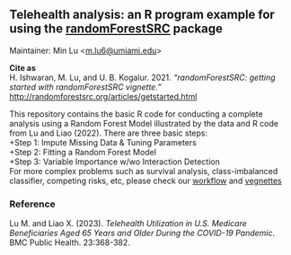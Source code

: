 ## Telehealth analysis: an R program example for using the [randomForestSRC](https://www.randomforestsrc.org/index.html) package

Maintainer: Min Lu \<m.lu6@umiami.edu\>

**Cite as**<br>
H. Ishwaran, M. Lu, and U. B. Kogalur. 2021. *“randomForestSRC: getting started with randomForestSRC vignette.”* http://randomforestsrc.org/articles/getstarted.html

This repository contains the basic R code for conducting a complete analysis using a Random Forest Model illustrated by the data and R code from Lu and Liao (2022). There are three basic steps:<br>
+Step 1: Impute Missing Data & Tuning Parameters <br>
+Step 2: Fitting a Random Forest Model <br>
+Step 3: Variable Importance w/wo Interaction Detection <br>
For more complex problems such as survival analysis, class-imbalanced classifier, competing risks, etc, please check our [workflow](https://www.randomforestsrc.org/articles/getstarted.html#workflow) and [vegnettes](https://www.randomforestsrc.org/articles/)

### Reference<br>
Lu M. and Liao X. (2023). *Telehealth Utilization in U.S. Medicare Beneficiaries Aged 65 Years and Older During the COVID-19 Pandemic*. BMC Public Health. 23:368-382. 
